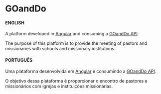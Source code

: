 # GOandDo

#### ENGLISH

A platform developed in [Angular](https://angular.io/) and consuming a [GOandDo API](https://github.com/macvinny/goanddo-api).

The purpose of this platform is to provide the meeting of pastors and missionaries with schools and missionary institutions.

#### PORTUGUÊS

Uma plataforma desenvolvida em [Angular](https://angular.io/) e consumindo a [GOandDo API](https://github.com/macvinny/goanddo-api).

O objetivo dessa plataforma é proporcionar o encontro de pastores e missionários com igrejas e instituições missionárias.
